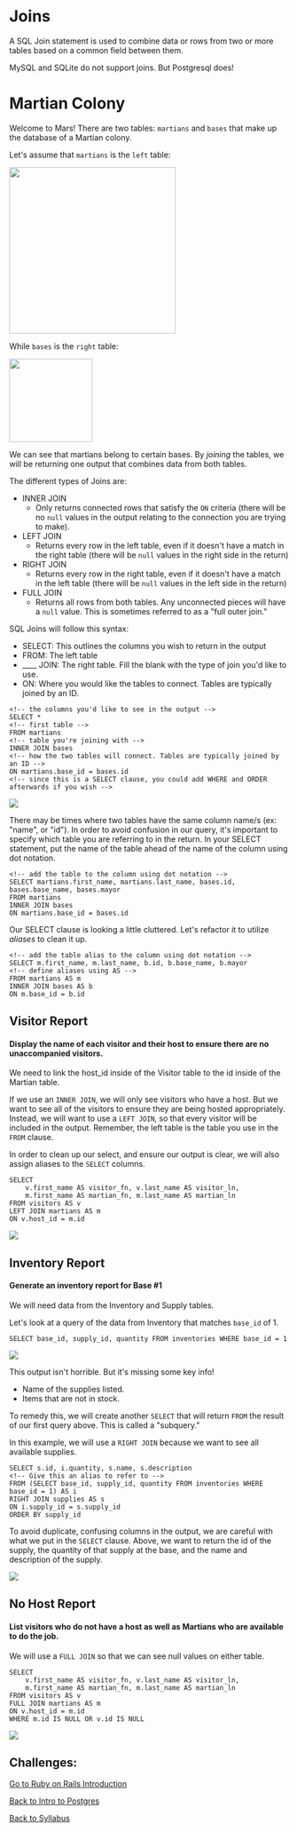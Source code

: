 # Joins

A SQL Join statement is used to combine data or rows from two or more tables based on a common field between them.

MySQL and SQLite do not support joins. But Postgresql does!

# Martian Colony

Welcome to Mars! There are two tables: `martians` and `bases` that make up the database of a Martian colony.

Let's assume that `martians` is the `left` table:

<img src="./assets/martians.png" height="300px">

While `bases` is the `right` table:

<img src="./assets/bases.png" height="150px">

We can see that martians belong to certain bases. By _joining_ the tables, we will be returning one output that combines data from both tables.

The different types of Joins are:
- INNER JOIN
  - Only returns connected rows that satisfy the `ON` criteria (there will be no `null` values in the output relating to the connection you are trying to make).
- LEFT JOIN
  - Returns every row in the left table, even if it doesn't have a match in the right table (there will be `null` values in the right side in the return)
- RIGHT JOIN
  - Returns every row in the right table, even if it doesn't have a match in the left table (there will be `null` values in the left side in the return)
- FULL JOIN
  - Returns all rows from both tables. Any unconnected pieces will have a `null` value. This is sometimes referred to as a "full outer join."

SQL Joins will follow this syntax:
- SELECT: This outlines the columns you wish to return in the output
- FROM: The left table
- ____ JOIN: The right table. Fill the blank with the type of join you'd like to use.
- ON: Where you would like the tables to connect. Tables are typically joined by an ID.

```
<!-- the columns you'd like to see in the output -->
SELECT *
<!-- first table -->
FROM martians
<!-- table you're joining with -->
INNER JOIN bases
<!-- how the two tables will connect. Tables are typically joined by an ID -->
ON martians.base_id = bases.id
<!-- since this is a SELECT clause, you could add WHERE and ORDER afterwards if you wish -->
```

<img src="./assets/inner-join.png">

There may be times where two tables have the same column name/s (ex: "name", or "id"). In order to avoid confusion in our query, it's important to specify which table you are referring to in the return. In your SELECT statement, put the name of the table ahead of the name of the column using dot notation.

```
<!-- add the table to the column using dot notation -->
SELECT martians.first_name, martians.last_name, bases.id, bases.base_name, bases.mayor
FROM martians
INNER JOIN bases
ON martians.base_id = bases.id
```

Our SELECT clause is looking a little cluttered. Let's refactor it to utilize _aliases_ to clean it up.

```
<!-- add the table alias to the column using dot notation -->
SELECT m.first_name, m.last_name, b.id, b.base_name, b.mayor
<!-- define aliases using AS -->
FROM martians AS m
INNER JOIN bases AS b
ON m.base_id = b.id
```

## Visitor Report
#### Display the name of each visitor and their host to ensure there are no unaccompanied visitors.

We need to link the host_id inside of the Visitor table to the id inside of the Martian table.

If we use an `INNER JOIN`, we will only see visitors who have a host. But we want to see all of the visitors to ensure they are being hosted appropriately. Instead, we will want to use a `LEFT JOIN`, so that every visitor will be included in the output. Remember, the left table is the table you use in the `FROM` clause.

In order to clean up our select, and ensure our output is clear, we will also assign aliases to the `SELECT` columns.

```
SELECT
	v.first_name AS visitor_fn, v.last_name AS visitor_ln,
	m.first_name AS martian_fn, m.last_name AS martian_ln
FROM visitors AS v
LEFT JOIN martians AS m
ON v.host_id = m.id
```

<img src="./assets/visitor-report.png">

## Inventory Report
#### Generate an inventory report for Base #1

We will need data from the Inventory and Supply tables.

Let's look at a query of the data from Inventory that matches `base_id` of 1.

```
SELECT base_id, supply_id, quantity FROM inventories WHERE base_id = 1
```

<img src="./assets/helper-query.png">

This output isn't horrible. But it's missing some key info!
- Name of the supplies listed.
- Items that are not in stock.

To remedy this, we will create another `SELECT` that will return `FROM` the result of our first query above. This is called a "subquery."

In this example, we will use a `RIGHT JOIN` because we want to see all available supplies.

```
SELECT s.id, i.quantity, s.name, s.description
<!-- Give this an alias to refer to -->
FROM (SELECT base_id, supply_id, quantity FROM inventories WHERE base_id = 1) AS i
RIGHT JOIN supplies AS s
ON i.supply_id = s.supply_id
ORDER BY supply_id
```
To avoid duplicate, confusing columns in the output, we are careful with what we put in the `SELECT` clause. Above, we want to return the id of the supply, the quantity of that supply at the base, and the name and description of the supply.

<img src="./assets/base-1-supplies.png">

## No Host Report
#### List visitors who do not have a host as well as Martians who are available to do the job.

We will use a `FULL JOIN` so that we can see null values on either table.

```
SELECT
	v.first_name AS visitor_fn, v.last_name AS visitor_ln,
	m.first_name AS martian_fn, m.last_name AS martian_ln
FROM visitors AS v
FULL JOIN martians AS m
ON v.host_id = m.id
WHERE m.id IS NULL OR v.id IS NULL
```
<img src="./assets/no-host-report.png">

## Challenges:

<!-- IM NOT SURE -->

[Go to Ruby on Rails Introduction](../rails_model/intro.md)

[Back to Intro to Postgres](./intro_postgres.md)

[Back to Syllabus](../README.md)
